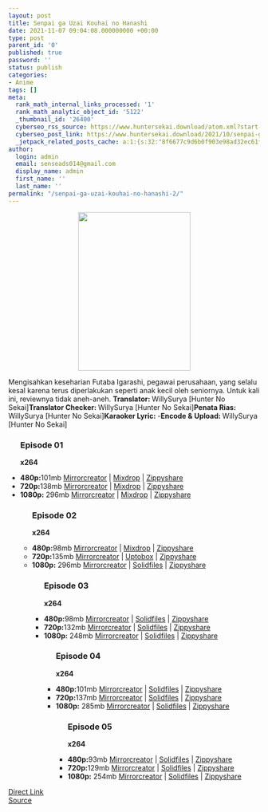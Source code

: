 ```yaml
---
layout: post
title: Senpai ga Uzai Kouhai no Hanashi
date: 2021-11-07 09:04:08.000000000 +00:00
type: post
parent_id: '0'
published: true
password: ''
status: publish
categories:
- Anime
tags: []
meta:
  rank_math_internal_links_processed: '1'
  rank_math_analytic_object_id: '5122'
  _thumbnail_id: '26400'
  cyberseo_rss_source: https://www.huntersekai.download/atom.xml?start-index=1
  cyberseo_post_link: https://www.huntersekai.download/2021/10/senpai-ga-uzai-kouhai-no-hanashi.html
  _jetpack_related_posts_cache: a:1:{s:32:"8f6677c9d6b0f903e98ad32ec61f8deb";a:2:{s:7:"expires";i:1657868802;s:7:"payload";a:3:{i:0;a:1:{s:2:"id";i:26136;}i:1;a:1:{s:2:"id";i:27206;}i:2;a:1:{s:2:"id";i:26226;}}}}
author:
  login: admin
  email: senseads014@gmail.com
  display_name: admin
  first_name: ''
  last_name: ''
permalink: "/senpai-ga-uzai-kouhai-no-hanashi-2/"
---
```

<p> <a class="popup" data-target="42351"></a>
<div class="separator" style="clear: both; text-align: center;">
<div class="separator" style="clear: both; text-align: center;">
<div class="separator" style="clear: both; text-align: center;">
<div class="separator" style="clear: both; text-align: center;">
<div class="separator" style="clear: both; text-align: center;">
<div class="separator" style="clear: both; text-align: center;"><a href="https://blogger.googleusercontent.com/img/a/AVvXsEgQDdBFbAmINdpDawisQV7F1Wj3hRzoZPsbM1TrwwQhh-6OIcxY_b8m_G_Z-B0BcaZQvKPqYY2Pm5lINigFLTEmQ-eRxXenbO39zgyGpi9FHGU89lrpNYxsj5F-qE004QHwJID04zxMYqPfrhDy7o1Ca75FOGebyeT6_DpO9pKS0KdMI-KorxZl0MXtAg=s318" imageanchor="1" style="margin-left: 1em; margin-right: 1em;"><img border="0" data-original-height="318" data-original-width="225" height="318" src="{{ site.baseurl }}/assets/2021/11/AVvXsEgQDdBFbAmINdpDawisQV7F1Wj3hRzoZPsbM1TrwwQhh-6OIcxY_b8m_G_Z-B0BcaZQvKPqYY2Pm5lINigFLTEmQ-eRxXenbO39zgyGpi9FHGU89lrpNYxsj5F-qE004QHwJID04zxMYqPfrhDy7o1Ca75FOGebyeT6_DpO9pKS0KdMI-KorxZl0MXtAg" width="225" /></a></div>
</div>
</div>
<p></div>
</div>
</div>
<p> Mengisahkan keseharian Futaba Igarashi, pegawai perusahaan, yang selalu kesal karena terus diperlakukan seperti anak kecil oleh seniornya. Untuk kali ini, reviewnya tidak aneh-aneh. <a name="more"></a>
<pekerja><b>Translator: </b><span>WillySurya [Hunter No Sekai]</span><b>Translator Checker: </b><span>WillySurya [Hunter No Sekai]</span><b>Penata Rias: </b><span>WillySurya [Hunter No Sekai]</span><b>Karaoker Lyric: </b><span>-</span><b>Encode &amp; Upload: </b><span>WillySurya [Hunter No Sekai]</span></pekerja>
<div class="dl">
<ul />
<h3>Episode 01</h3>
<p><strong>x264</strong>
<li><b>480p:</b><span id="size">101mb</span> <a href="https://mir.cr/0Q52DE5E">Mirrorcreator</a> | <a href="https://mixdrop.co/f/6qgdzpmds14mn">Mixdrop</a> | <a href="https://www62.zippyshare.com/v/viiOvr0o/file.html">Zippyshare</a></li>
<li><b>720p:</b><span id="size">138mb</span> <a href="https://mir.cr/ZFIVUDLJ">Mirrorcreator</a> | <a href="https://mixdrop.co/f/4nz719l0hqq4nw4">Mixdrop</a> | <a href="https://www111.zippyshare.com/v/roXzaBTM/file.html">Zippyshare</a></li>
<li><b>1080p:</b> <span id="size">296mb</span> <a href="https://mir.cr/1QKKXGJL">Mirrorcreator</a> | <a href="https://mixdrop.co/f/6qgdz9oxhlllwvn">Mixdrop</a> | <a href="https://www92.zippyshare.com/v/HH7tAwtx/file.html">Zippyshare</a> </li>
<ul />
<h3>Episode 02</h3>
<p> <strong>x264</strong>
<li><b>480p:</b><span id="size">98mb</span> <a href="https://mir.cr/0VUBZQ05">Mirrorcreator</a> | <a href="https://mixdrop.co/f/dqwd48ndf330l6">Mixdrop</a> | <a href="https://www12.zippyshare.com/v/WaopbQzF/file.html">Zippyshare</a></li>
<li><b>720p:</b><span id="size">135mb</span> <a href="https://mir.cr/49YVVHQG">Mirrorcreator</a> | <a href="https://uptobox.com/wxumb4zat3n2">Uptobox</a> | <a href="https://www67.zippyshare.com/v/XyoHpRnR/file.html">Zippyshare</a></li>
<li><b>1080p:</b> <span id="size">296mb</span> <a href="https://mir.cr/IUJWE6TO">Mirrorcreator</a> | <a href="https://www.solidfiles.com/v/NV3qWwQXNYeNW">Solidfiles</a> | <a href="https://www102.zippyshare.com/v/4GTFG8HP/file.html">Zippyshare</a> </li>
<ul />
<h3>Episode 03</h3>
<p> <strong>x264</strong>
<li><b>480p:</b><span id="size">98mb</span> <a href="https://mir.cr/1ZUAPIJH">Mirrorcreator</a> | <a href="https://www.solidfiles.com/v/wWKdQvV7mZ2xp">Solidfiles</a> | <a href="https://www33.zippyshare.com/v/EKXjaSUK/file.html">Zippyshare</a></li>
<li><b>720p:</b><span id="size">132mb</span> <a href="https://mir.cr/0SCNWQPN">Mirrorcreator</a> | <a href="https://www.solidfiles.com/v/VK8VPee5xmQaB">Solidfiles</a> | <a href="https://www116.zippyshare.com/v/ggyoaHDO/file.html">Zippyshare</a></li>
<li><b>1080p:</b> <span id="size">248mb</span> <a href="https://mir.cr/NYORID8G">Mirrorcreator</a> | <a href="https://www.solidfiles.com/v/vN382j7rrRDpD">Solidfiles</a> | <a href="https://www102.zippyshare.com/v/QduZ1FnN/file.html">Zippyshare</a> </li>
<ul />
<h3>Episode 04</h3>
<p> <strong>x264</strong>
<li><b>480p:</b><span id="size">101mb</span> <a href="https://mir.cr/0BMRKXSJ">Mirrorcreator</a> | <a href="https://www.solidfiles.com/v/qdePmpkDmzMvM">Solidfiles</a> | <a href="https://www55.zippyshare.com/v/9SFyE4r0/file.html">Zippyshare</a></li>
<li><b>720p:</b><span id="size">137mb</span> <a href="https://mir.cr/0WT9XLB7">Mirrorcreator</a> | <a href="https://www.solidfiles.com/v/5dL7XVpna6WLz">Solidfiles</a> | <a href="https://www31.zippyshare.com/v/9JYw86Wz/file.html">Zippyshare</a></li>
<li><b>1080p:</b> <span id="size">285mb</span> <a href="https://mir.cr/0Q9JJBWU">Mirrorcreator</a> | <a href="https://www.solidfiles.com/v/W8BLV2r3jWrDy">Solidfiles</a> | <a href="https://www91.zippyshare.com/v/g7ZnHBpj/file.html">Zippyshare</a> </li>
<ul />
<h3>Episode 05</h3>
<p> <strong>x264</strong>
<li><b>480p:</b><span id="size">93mb</span> <a href="https://mir.cr/ORT0BYT7">Mirrorcreator</a> | <a href="https://www.solidfiles.com/v/Rx3akWjWzWedv">Solidfiles</a> | <a href="https://www40.zippyshare.com/v/SgQM5zr1/file.html">Zippyshare</a></li>
<li><b>720p:</b><span id="size">129mb</span> <a href="https://mir.cr/1UKATUTE">Mirrorcreator</a> | <a href="https://www.solidfiles.com/v/PeDayqA2pLgaa">Solidfiles</a> | <a href="https://www92.zippyshare.com/v/2BQfVZce/file.html">Zippyshare</a></li>
<li><b>1080p:</b> <span id="size">254mb</span> <a href="https://mir.cr/1DNZVPXA">Mirrorcreator</a> | <a href="https://www.solidfiles.com/v/PeDayqengjrB5">Solidfiles</a> | <a href="https://www35.zippyshare.com/v/xNh3ANkJ/file.html">Zippyshare</a> </li>
</div>
<link rel="stylesheet" href="https://cdnjs.cloudflare.com/ajax/libs/font-awesome/4.7.0/css/font-awesome.min.css" />
<div class="divbtn"> <a href="https://handymansurrender.com/fihup8buzv?key=94550f7ce39444073321dde3b8782f97" class="btn"><i class="fa fa-download"></i> Direct Link</a> <br /><a href="https://www.huntersekai.download/2021/10/senpai-ga-uzai-kouhai-no-hanashi.html">Source</a> </div>
